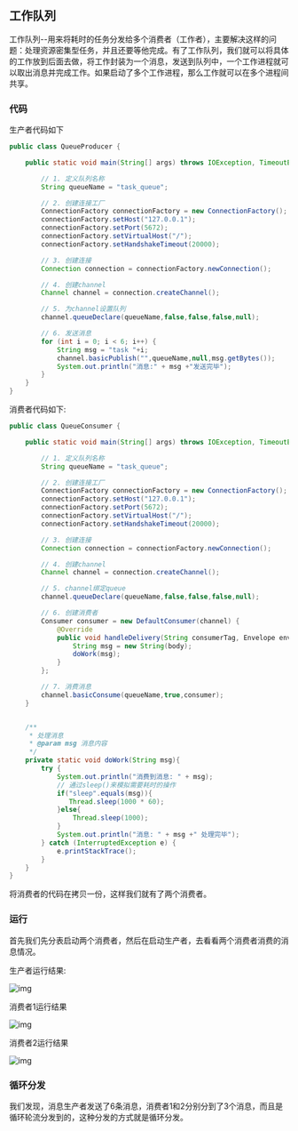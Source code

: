 ## 工作队列

工作队列--用来将耗时的任务分发给多个消费者（工作者），主要解决这样的问题：处理资源密集型任务，并且还要等他完成。有了工作队列，我们就可以将具体的工作放到后面去做，将工作封装为一个消息，发送到队列中，一个工作进程就可以取出消息并完成工作。如果启动了多个工作进程，那么工作就可以在多个进程间共享。

### 代码

生产者代码如下

```java
public class QueueProducer {

    public static void main(String[] args) throws IOException, TimeoutException {

        // 1. 定义队列名称
        String queueName = "task_queue";

        // 2. 创建连接工厂
        ConnectionFactory connectionFactory = new ConnectionFactory();
        connectionFactory.setHost("127.0.0.1");
        connectionFactory.setPort(5672);
        connectionFactory.setVirtualHost("/");
        connectionFactory.setHandshakeTimeout(20000);

        // 3. 创建连接
        Connection connection = connectionFactory.newConnection();

        // 4. 创建channel
        Channel channel = connection.createChannel();

        // 5. 为channel设置队列
        channel.queueDeclare(queueName,false,false,false,null);

        // 6. 发送消息
        for (int i = 0; i < 6; i++) {
            String msg = "task "+i;
            channel.basicPublish("",queueName,null,msg.getBytes());
            System.out.println("消息:" + msg +"发送完毕");
        }
    }
}
```

消费者代码如下:

```java
public class QueueConsumer {

    public static void main(String[] args) throws IOException, TimeoutException {

        // 1. 定义队列名称
        String queueName = "task_queue";

        // 2. 创建连接工厂
        ConnectionFactory connectionFactory = new ConnectionFactory();
        connectionFactory.setHost("127.0.0.1");
        connectionFactory.setPort(5672);
        connectionFactory.setVirtualHost("/");
        connectionFactory.setHandshakeTimeout(20000);

        // 3. 创建连接
        Connection connection = connectionFactory.newConnection();

        // 4. 创建channel
        Channel channel = connection.createChannel();

        // 5. channel绑定queue
        channel.queueDeclare(queueName,false,false,false,null);

        // 6. 创建消费者
        Consumer consumer = new DefaultConsumer(channel) {
            @Override
            public void handleDelivery(String consumerTag, Envelope envelope, AMQP.BasicProperties properties, byte[] body) throws IOException {
                String msg = new String(body);
                doWork(msg);
            }
        };

        // 7. 消费消息
        channel.basicConsume(queueName,true,consumer);
    }


    /**
     * 处理消息
     * @param msg 消息内容
     */
    private static void doWork(String msg){
        try {
            System.out.println("消费到消息: " + msg);
            // 通过sleep()来模拟需要耗时的操作
            if("sleep".equals(msg)){
               Thread.sleep(1000 * 60);
            }else{
                Thread.sleep(1000);
            }
            System.out.println("消息: " + msg +" 处理完毕");
        } catch (InterruptedException e) {
            e.printStackTrace();
        }
    }
}
```

将消费者的代码在拷贝一份，这样我们就有了两个消费者。



### 运行

首先我们先分表启动两个消费者，然后在启动生产者，去看看两个消费者消费的消息情况。

生产者运行结果:

![img](E:\code\rabbitmq-test\doc\image\work_queue\1_queue_producer_run_result.jpg)

消费者1运行结果

![img](E:\code\rabbitmq-test\doc\image\work_queue\2_queue_consumer_run_result.jpg)

消费者2运行结果

![img](E:\code\rabbitmq-test\doc\image\work_queue\2_queue_consumer1_run_result.jpg)

### 循环分发

我们发现，消息生产者发送了6条消息，消费者1和2分别分到了3个消息，而且是循环轮流分发到的，这种分发的方式就是循环分发。